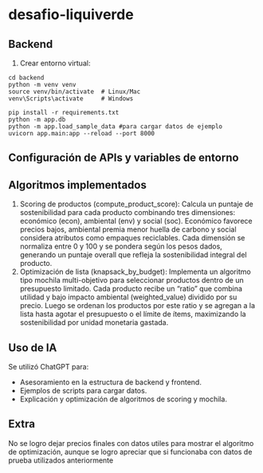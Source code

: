 # desafio-liquiverde

## Backend
1. Crear entorno virtual:
```
cd backend
python -m venv venv
source venv/bin/activate  # Linux/Mac
venv\Scripts\activate     # Windows

pip install -r requirements.txt
python -m app.db 
python -m app.load_sample_data #para cargar datos de ejemplo
uvicorn app.main:app --reload --port 8000
```

## **Configuración de APIs y variables de entorno**

## Algoritmos implementados
1. Scoring de productos (compute_product_score): Calcula un puntaje de sostenibilidad para cada producto combinando tres dimensiones: económico (econ), ambiental (env) y social (soc). Económico favorece precios bajos, ambiental premia menor huella de carbono y social considera atributos como empaques reciclables. Cada dimensión se normaliza entre 0 y 100 y se pondera según los pesos dados, generando un puntaje overall que refleja la sostenibilidad integral del producto.
2. Optimización de lista (knapsack_by_budget): Implementa un algoritmo tipo mochila multi-objetivo para seleccionar productos dentro de un presupuesto limitado. Cada producto recibe un “ratio” que combina utilidad y bajo impacto ambiental (weighted_value) dividido por su precio. Luego se ordenan los productos por este ratio y se agregan a la lista hasta agotar el presupuesto o el límite de ítems, maximizando la sostenibilidad por unidad monetaria gastada.

## Uso de IA
Se utilizó ChatGPT para:
- Asesoramiento en la estructura de backend y frontend.
- Ejemplos de scripts para cargar datos.
- Explicación y optimización de algoritmos de scoring y mochila.

## Extra
No se logro dejar precios finales con datos utiles para mostrar el algoritmo de optimización, aunque se logro apreciar que si 
funcionaba con datos de prueba utilizados anteriormente